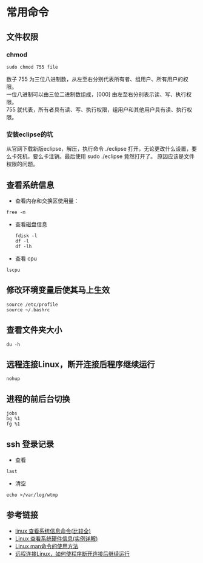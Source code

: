 # 常用命令

## 文件权限

### chmod

```
sudo chmod 755 file
```

数子 755 为三位八进制数，从左至右分别代表所有者、组用户、所有用户的权限。<br>
一位八进制可以由三位二进制数组成，[000] 由左至右分别表示读、写、执行权限。<br>
755 就代表，所有者具有读、写、执行权限，组用户和其他用户具有读、执行权限。

### 安装eclipse的坑

从官网下载新版eclipse，解压，执行命令 ./eclipse 打开，无论更改什么设置，要么卡死机，要么卡注销。最后使用 sudo ./eclipse 竟然打开了。 原因应该是文件权限的问题。

## 查看系统信息

- 查看内存和交换区使用量：

```
free -m
```

- 查看磁盘信息

  ```
  fdisk -l
  df -l
  df -lh
  ```
- 查看 cpu

```
lscpu
```

## 修改环境变量后使其马上生效

```
source /etc/profile
source ~/.bashrc
```

## 查看文件夹大小

```
du -h
```

## 远程连接Linux，断开连接后程序继续运行

```
nohup
```

## 进程的前后台切换

```
jobs
bg %1
fg %1
```

## ssh 登录记录

- 查看
```
last
```

- 清空
```
echo >/var/log/wtmp 
```


## 参考链接

- [linux 查看系统信息命令(比较全)](http://blog.csdn.net/lhf_tiger/article/details/7102753)
- [Linux 查看系统硬件信息(实例详解)](http://www.cnblogs.com/ggjucheng/archive/2013/01/14/2859613.html)
- [Linux man命令的使用方法](http://www.cnblogs.com/hnrainll/archive/2011/09/06/2168604.html)
- [远程连接Linux，如何使程序断开连接后继续运行](http://blog.csdn.net/lyjcn/article/details/52780555)
